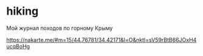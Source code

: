 # hiking
Мой журнал походов по горному Крыму

https://nakarte.me/#m=15/44.76781/34.42171&l=O&nktl=sV59rBtB66JOxH4ucqBoHg
